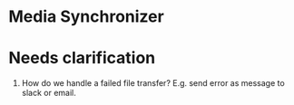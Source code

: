 # Media Synchronizer

# Needs clarification

1. How do we handle a failed file transfer?
E.g. send error as message to slack or email.
